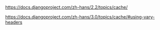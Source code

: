 https://docs.djangoproject.com/zh-hans/2.2/topics/cache/

https://docs.djangoproject.com/zh-hans/3.0/topics/cache/#using-vary-headers